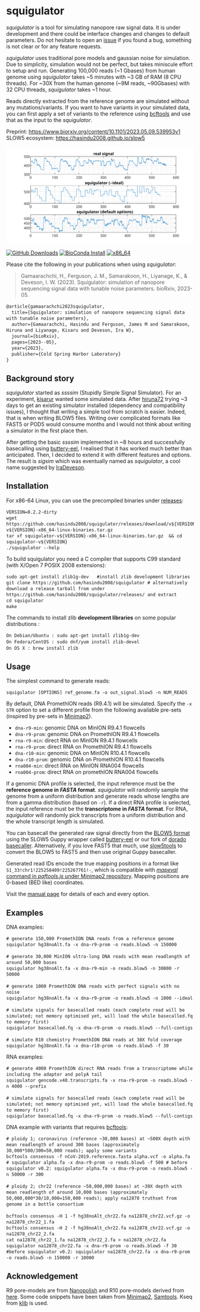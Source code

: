 # squigulator

*squigulator* is a tool for simulating nanopore raw signal data. It is under development and there could be interface changes and changes to default parameters. Do not hesitate to open an [issue](https://github.com/hasindu2008/squigulator) if you found a bug, something is not clear or for any feature requests.

*squigulator* uses traditional pore models and gaussian noise for simulation. Due to simplicity, simulation would not be perfect, but takes miniscule effort to setup and run. Generating 100,000 reads (~1 Gbases) from human genome using *squigulator* takes ~5 minutes with ~3 GB of RAM (8 CPU threads). For ~30X from the human genome (~9M reads, ~90Gbases) with 32 CPU threads, *squigulator* takes ~1 hour.

Reads directly extracted from the reference genome are simulated without any mutations/variants. If you want to have variants in your simulated data, you can first apply a set of variants to the reference using [bcftools](http://www.htslib.org/download/) and use that as the input to the *squigulator*.

Preprint: https://www.biorxiv.org/content/10.1101/2023.05.09.539953v1<br/>
SLOW5 ecosystem: https://hasindu2008.github.io/slow5<br/>

![squigulator](docs/img/example.svg)

[![GitHub Downloads](https://img.shields.io/github/downloads/hasindu2008/squigulator/total?logo=GitHub)](https://github.com/hasindu2008/squigulator/releases)
[![BioConda Install](https://img.shields.io/conda/dn/bioconda/squigulator?label=BioConda)](https://anaconda.org/bioconda/squigulator)
[![x86_64](https://github.com/hasindu2008/squigulator/actions/workflows/c-cpp.yml/badge.svg)](https://github.com/hasindu2008/squigulator/actions/workflows/c-cpp.yml)


Please cite the following in your publications when using *squigulator*:

> Gamaarachchi, H., Ferguson, J. M., Samarakoon, H., Liyanage, K., & Deveson, I. W. (2023). Squigulator: simulation of nanopore sequencing signal data with tunable noise parameters. bioRxiv, 2023-05.

```
@article{gamaarachchi2023squigulator,
  title={Squigulator: simulation of nanopore sequencing signal data with tunable noise parameters},
  author={Gamaarachchi, Hasindu and Ferguson, James M and Samarakoon, Hiruna and Liyanage, Kisaru and Deveson, Ira W},
  journal={bioRxiv},
  pages={2023--05},
  year={2023},
  publisher={Cold Spring Harbor Laboratory}
}
```

## Background story

*squigulator* started as *ssssim* (Stupidly Simple Signal Simulator). For an experiment, [kisarur](https://github.com/kisarur) wanted some simulated data. After [hiruna72](https://github.com/hiruna72) trying ~3 days to get an existing simulator installed (dependency and compatibility issues), I thought that writing a simple tool from scratch is easier. Indeed, that is when writing BLOW5 files. Writing over complicated formats like FAST5 or POD5 would consume months and I would not think about writing a simulator in the first place then.

After getting the basic *ssssim* implemented in ~8 hours and successfully basecalling using [buttery-eel](https://github.com/Psy-Fer/buttery-eel), I realised that it has worked much better than anticipated. Then, I decided to extend it with different features and options. The result is *sigsim* which was eventually named as *squigulator*, a cool name suggested by [IraDeveson](https://github.com/IraDeveson).

## Installation

For x86-64 Linux, you can use the precompiled binaries under [releases](https://github.com/hasindu2008/squigulator/releases):

```
VERSION=0.2.2-dirty
wget https://github.com/hasindu2008/squigulator/releases/download/v${VERSION}/squigulator-v${VERSION}-x86_64-linux-binaries.tar.gz
tar xf squigulator-v${VERSION}-x86_64-linux-binaries.tar.gz  && cd squigulator-v${VERSION}
./squigulator --help
```

To build squigulator you need a C compiler that supports C99 standard (with X/Open 7 POSIX 2008 extensions):

```
sudo apt-get install zlib1g-dev   #install zlib development libraries
git clone https://github.com/hasindu2008/squigulator # alternatively download a release tarball from under https://github.com/hasindu2008/squigulator/releases/ and extract
cd squigulator
make
```

The commands to install zlib __development libraries__ on some popular distributions :
```sh
On Debian/Ubuntu : sudo apt-get install zlib1g-dev
On Fedora/CentOS : sudo dnf/yum install zlib-devel
On OS X : brew install zlib
```

## Usage

The simplest command to generate reads:
```
squigulator [OPTIONS] ref_genome.fa -o out_signal.blow5 -n NUM_READS
```

By default, DNA PromethION reads (R9.4.1) will be simulated. Specify the `-x STR` option to set a different profile from the following available pre-sets (inspired by pre-sets in [Minimap2](https://github.com/lh3/minimap2)).
- `dna-r9-min`: genomic DNA on MinION R9.4.1 flowcells
- `dna-r9-prom`: genomic DNA on PromethION R9.4.1 flowcells
- `rna-r9-min`: direct RNA on MinION R9.4.1 flowcells
- `rna-r9-prom`: direct RNA on PromethION R9.4.1 flowcells
- `dna-r10-min`: genomic DNA on MinION R10.4.1 flowcells
- `dna-r10-prom`: genomic DNA on PromethION R10.4.1 flowcells
- `rna004-min`: direct RNA on MinION RNA004 flowcells
- `rna004-prom`: direct RNA on promethION RNA004 flowcells

If a genomic DNA profile is selected, the input reference must be the **reference genome in *FASTA* format**. *squigulator* will randomly sample the genome from a uniform distribution and generate reads whose lengths are from a gamma distribution (based on `-r`). If a direct RNA profile is selected, the input reference must be the **transcriptome in *FASTA* format**. For RNA, *squigulator* will randomly pick transcripts from a uniform distribution and the whole transcript length is simulated.

You can basecall the generated raw signal directly from the [BLOW5 format](https://www.nature.com/articles/s41587-021-01147-4) using the SLOW5 Guppy wrapper called [buttery-eel](https://github.com/Psy-Fer/buttery-eel) or our fork of [dorado basecaller](https://github.com/hiruna72/dorado/releases/tag/v0.0.1).  Alternatively, if you love FAST5 that much, use [slow5tools](https://github.com/hasindu2008/slow5tools) to convert the BLOW5 to FAST5 and then use original Guppy basecaller.

Generated read IDs encode the true mapping positions in a format like `S1_33!chr1!225258409!225267761!-`, which is compatible with [*mapeval* command in *paftools.js* under Minimap2 repository](https://github.com/lh3/minimap2/blob/master/misc/README.md#evaluation). Mapping positions are 0-based (BED like) coordinates.

Visit the [manual page](docs/man.md) for details of each and every option.

## Examples

DNA examples:

```
# generate 150,000 PromethION DNA reads from a reference genome
squigulator hg38noAlt.fa -x dna-r9-prom -o reads.blow5 -n 150000

# generate 30,000 MinION ultra-long DNA reads with mean readlength of around 50,000 bases
squigulator hg38noAlt.fa -x dna-r9-min -o reads.blow5 -n 30000 -r 50000

# generate 1000 PromethION DNA reads with perfect signals with no noise
squigulator hg38noAlt.fa -x dna-r9-prom -o reads.blow5 -n 1000 --ideal

# simulate signals for basecalled reads (each complete read will be simulated; not memory optimised yet, will load the while basecalled.fq to memory first)
squigulator basecalled.fq -x dna-r9-prom -o reads.blow5 --full-contigs

# simulate R10 chemistry PromethION DNA reads at 30X fold coverage
squigulator hg38noAlt.fa -x dna-r10-prom -o reads.blow5 -f 30
```

RNA examples:
```
# generate 4000 PromethION direct RNA reads from a transcriptome while including the adaptor and polyA tail
squigulator gencode.v40.transcripts.fa -x rna-r9-prom -o reads.blow5 -n 4000 --prefix

# simulate signals for basecalled reads (each complete read will be simulated; not memory optimised yet, will load the whole basecalled.fq to memory first)
squigulator basecalled.fq -x dna-r9-prom -o reads.blow5 --full-contigs
```

DNA example with variants that requires [bcftools](http://www.htslib.org/download/):

```
# ploidy 1; coronavirus (reference ~30,000 bases) at ~500X depth with mean readlength of around 300 bases (approximately 30,000*500/300=50,000 reads); apply some variants
bcftools consensus -f nCoV-2019.reference.fasta alpha.vcf -o alpha.fa
# squigulator alpha.fa -x dna-r9-prom -o reads.blow5 -f 500 # before squigulator v0.2: squigulator alpha.fa -x dna-r9-prom -o reads.blow5 -n 50000 -r 300

# ploidy 2; chr22 (reference ~50,000,000 bases) at ~30X depth with mean readlength of around 10,000 bases (approximately 50,000,000*30/10,000=150,000 reads); apply na12878 truthset from genome in a bottle consortium

bcftools consensus -H 1 -f hg38noAlt_chr22.fa na12878_chr22.vcf.gz -o na12878_chr22_1.fa
bcftools consensus -H 2 -f hg38noAlt_chr22.fa na12878_chr22.vcf.gz -o na12878_chr22_2.fa
cat na12878_chr22_1.fa na12878_chr22_2.fa > na12878_chr22.fa
squigulator na12878_chr22.fa -x dna-r9-prom -o reads.blow5 -f 30 #before squigulator v0.2: squigulator na12878_chr22.fa -x dna-r9-prom -o reads.blow5 -n 150000 -r 10000
```

## Acknowledgement

R9 pore-models are from [Nanopolish](https://github.com/jts/nanopolish) and R10 pore-models derived from [here](https://github.com/nanoporetech/kmer_models).
Some code snippets have been taken from [Minimap2](https://github.com/lh3/minimap2), [Samtools](http://samtools.sourceforge.net/).
Kseq from [klib](https://github.com/attractivechaos/klib) is used.

